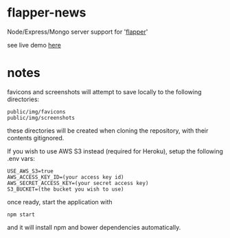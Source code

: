 # flapper-news
Node/Express/Mongo server support for '[flapper](https://github.com/jblossomweb/flapper "Flapper")'

see live demo [here](https://jblossom-flapper-news.herokuapp.com/ "heroku")


# notes

favicons and screenshots will attempt to save locally to the following directories:

```
public/img/favicons
public/img/screenshots
```
these directories will be created when cloning the repository, with their contents gitignored.

If you wish to use AWS S3 instead (required for Heroku), setup the following .env vars:
```
USE_AWS_S3=true
AWS_ACCESS_KEY_ID=(your access key id)
AWS_SECRET_ACCESS_KEY=(your secret access key)
S3_BUCKET=(the bucket you wish to use)
```
once ready, start the application with

```
npm start
```

and it will install npm and bower dependencies automatically.